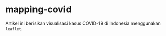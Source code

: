 # mapping-covid

Artikel ini berisikan visualisasi kasus COVID-19 di Indonesia menggunakan `leaflet`.

